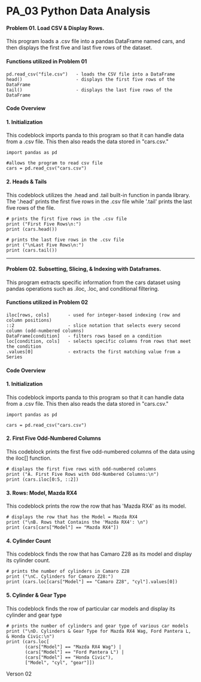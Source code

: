 # PA_03 Python Data Analysis

#### Problem 01. Load CSV & Display Rows.

This program loads a .csv file into a pandas DataFrame named cars, and then displays the first five and last five rows of the dataset.
#### Functions utilized in Problem 01
```
pd.read_csv("file.csv")   - loads the CSV file into a DataFrame
head()                    - displays the first five rows of the DataFrame
tail()                    - displays the last five rows of the DataFrame
```
#### Code Overview

#### 1. Initialization

This codeblock imports panda to this program so that it can handle data from a .csv file. This then also reads the data stored in "cars.csv." 
~~~
import pandas as pd

#allows the program to read csv file
cars = pd.read_csv("cars.csv")
~~~
#### 2. Heads & Tails

This codeblock utilizes the .head and .tail built-in function in panda library. The '.head' prints the first five rows in the .csv file while '.tail' prints the last five rows of the file.
~~~
# prints the first five rows in the .csv file
print ("First Five Rows\n:")
print (cars.head())

# prints the last five rows in the .csv file
print ("\nLast Five Rows\n:")
print (cars.tail())
~~~

***

#### Problem 02. Subsetting, Slicing, & Indexing with Dataframes.

This program extracts specific information from the cars dataset using pandas operations such as .iloc, .loc, and conditional filtering.

#### Functions utilized in Problem 02
```
iloc[rows, cols]       - used for integer-based indexing (row and column positions)
::2                    - slice notation that selects every second column (odd-numbered columns)
DataFrame[condition]   - filters rows based on a condition
loc[condition, cols]   - selects specific columns from rows that meet the condition
.values[0]             - extracts the first matching value from a Series
```

#### Code Overview

#### 1. Initialization

This codeblock imports panda to this program so that it can handle data from a .csv file. This then also reads the data stored in "cars.csv." 
~~~
import pandas as pd

cars = pd.read_csv("cars.csv")
~~~

#### 2. First Five Odd-Numbered Columns

This codeblock prints the first five odd-numbered columns of the data using the iloc[] function.
~~~
# displays the first five rows with odd-numbered columns
print ("A. First Five Rows with Odd-Numbered Columns:\n")
print (cars.iloc[0:5, ::2])
~~~

#### 3. Rows: Model, Mazda RX4

This codeblock prints the row the row that has 'Mazda RX4' as its model.
~~~
# displays the row that has the Model = Mazda RX4
print ("\nB. Rows that Contains the 'Mazda RX4': \n")
print (cars[cars["Model"] == "Mazda RX4"])
~~~

#### 4. Cylinder Count

This codeblock finds the row that has Camaro Z28 as its model and display its cylinder count.
~~~
# prints the number of cylinders in Camaro Z28
print ("\nC. Cylinders for Camaro Z28:")
print (cars.loc[cars["Model"] == "Camaro Z28", "cyl"].values[0])
~~~

#### 5. Cylinder & Gear Type

This codeblock finds the row of particular car models and display its cylinder and gear type
~~~
# prints the number of cylinders and gear type of various car models
print ("\nD. Cylinders & Gear Type for Mazda RX4 Wag, Ford Pantera L, & Honda Civic:\n")
print (cars.loc[
       (cars["Model"] == "Mazda RX4 Wag") |
       (cars["Model"] == "Ford Pantera L") |
       (cars["Model"] == "Honda Civic"),
       ["Model", "cyl", "gear"]])
~~~

Verson 02
